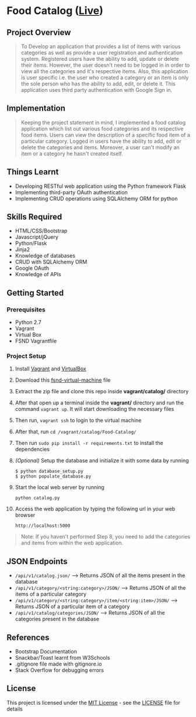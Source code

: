# Food Catalog ([Live](http://35.224.31.108.xip.io))

## Project Overview

> To Develop an application that provides a list of items with various categories as well as provide a user registration and authentication system. Registered users have the ability to add, update or delete their items. However, the user doesn't need to be logged in in order to view all the categories and it's respective items. Also, this application is user specific i.e. the user who created a category or an item is only the sole person who has the ability to add, edit, or delete it. This application uses third party authentication with Google Sign in.

## Implementation

> Keeping the project statement in mind, I implemented a food catalog application which list out various food categories and its respective food items. Users can view the description of a specific food item of a particular category. Logged in users have the ability to add, edit or delete the categories and items. Moreover, a user can't modify an item or a category he hasn't created itself.

## Things Learnt

* Developing RESTful web application using the Python framework Flask
* Implementing third-party OAuth authentication
* Implementing CRUD operations using SQLAlchemy ORM for python

## Skills Required

* HTML/CSS/Bootstrap
* Javascript/jQuery
* Python/Flask
* Jinja2
* Knowledge of databases
* CRUD with SQLAlchemy ORM
* Google OAuth
* Knowledge of APIs

## Getting Started

### Prerequisites

* Python 2.7
* Vagrant
* Virtual Box
* FSND Vagrantfile

### Project Setup

1. Install [Vagrant](https://www.vagrantup.com/downloads.html) and [VirtualBox](https://www.virtualbox.org/wiki/Downloads)
2. Download this [fsnd-virtual-machine](https://d17h27t6h515a5.cloudfront.net/topher/2017/May/59125904_fsnd-virtual-machine/fsnd-virtual-machine.zip) file
3. Extract the zip file and clone this repo inside **vagrant/catalog/** directory
4. After that open up a terminal inside the **vagrant/** directory and run the command `vagrant up`. It will start downloading the necessary files
5. Then run, `vagrant ssh` to login to the virtual machine
6. After that, run `cd /vagrant/catalog/Food-Catalog/`
7. Then run `sudo pip install -r requirements.txt` to install the dependencies
8. <em>(Optional)</em>
    Setup the database and initialize it with some data by running

    ```
    $ python database_setup.py
    $ python populate_database.py
    ```
9. Start the local web server by running

    ```
    python catalog.py
    ```
10. Access the web application by typing the following url in your web browser

    ```
    http://localhost:5000
    ```

> Note: If you haven't performed Step 8, you need to add the categories and items from within the web application.

## JSON Endpoints

* `/api/v1/catalog.json/` --> Returns JSON of all the items present in the database
* `/api/v1/category/<string:category>/JSON/` --> Returns JSON of all the items of a particular category
* `/api/v1/category/<string:category>/item/<string:item>/JSON/` --> Returns JSON of a particular item of a category
* `/api/v1/catalog/categories/JSON/` --> Returns JSON of all the categories present in the database

## References

* Bootstrap Documentation
* Snackbar/Toast learnt from W3Schools
* .gitignore file made with gitignore.io
* Stack Overflow for debugging errors

## License

This project is licensed under the [MIT License](https://opensource.org/licenses/MIT) - see the [LICENSE](LICENSE) file for details
